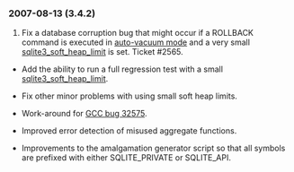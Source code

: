 ### 2007\-08\-13 (3\.4\.2\)

1. Fix a database corruption bug that might occur if a ROLLBACK command
is executed in [auto\-vacuum mode](pragma.html#pragma_auto_vacuum)
and a very small [sqlite3\_soft\_heap\_limit](c3ref/soft_heap_limit.html) is set.
Ticket \#2565\.

- Add the ability to run a full regression test with a small
[sqlite3\_soft\_heap\_limit](c3ref/soft_heap_limit.html).

- Fix other minor problems with using small soft heap limits.

- Work\-around for
[GCC bug 32575](http://gcc.gnu.org/bugzilla/show_bug.cgi?id=32575).

- Improved error detection of misused aggregate functions.

- Improvements to the amalgamation generator script so that all symbols
are prefixed with either SQLITE\_PRIVATE or SQLITE\_API.




